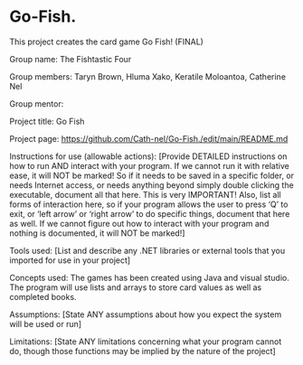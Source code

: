 # Go-Fish.
This project creates the card game Go Fish! (FINAL)

Group name: The Fishtastic Four

Group members: Taryn Brown, Hluma Xako, Keratile Moloantoa, Catherine Nel

Group mentor: 

Project title: Go Fish

Project page: https://github.com/Cath-nel/Go-Fish./edit/main/README.md

Instructions for use (allowable actions): [Provide DETAILED  instructions on how to run AND interact with your program. If we cannot run it with relative ease, it will NOT be marked! So if it needs to be saved in a specific folder, or needs Internet access, or needs anything beyond simply double clicking the executable, document all that here. This is very IMPORTANT! Also, list all forms of interaction here, so if your program allows the user to press ‘Q’ to exit, or ‘left arrow’ or ‘right arrow’ to do specific things, document that here as well. If we cannot figure out how to interact with your program and nothing is documented, it will NOT be marked!]

Tools used: [List and describe any .NET libraries or external tools that you imported for use in your project]

Concepts used: The games has been created using Java and visual studio. The program will use lists and arrays to store card values as well as completed books. 

Assumptions: [State ANY assumptions about how you expect the system will be used or run]

Limitations: [State ANY limitations concerning what your program cannot do, though those functions may be implied by the nature of the project]


